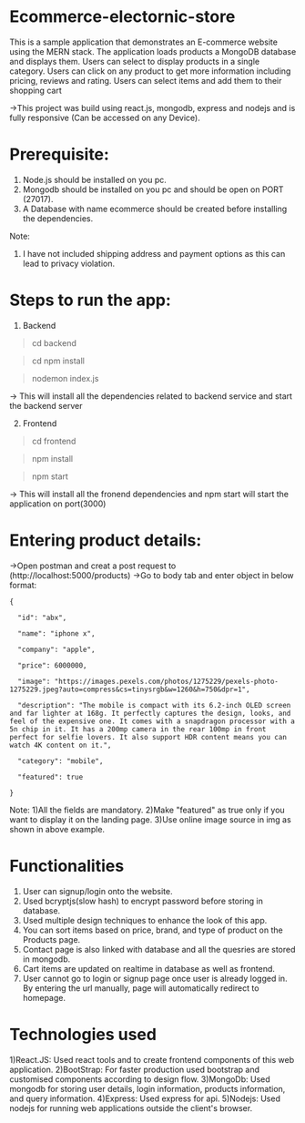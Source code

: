 # Ecommerce-electornic-store

This is a sample application that demonstrates an E-commerce website using the MERN stack. The application loads products a MongoDB database and displays them. Users can select to display products in a single category. Users can click on any product to get more information including pricing, reviews and rating. Users can select items and add them to their shopping cart

->This project was build using react.js, mongodb, express and nodejs and is fully responsive (Can be accessed on any Device).

# Prerequisite:

1) Node.js should be installed on you pc.
2) Mongodb should be installed on you pc and should be open on PORT (27017).
3) A Database with name ecommerce should be created before installing the dependencies.

Note:
1) I have not included shipping address and payment options as this can lead to privacy violation.

# Steps to run the app:

1) Backend

> cd backend

> cd npm install

> nodemon index.js

-> This will install all the dependencies related to backend service and start the backend server

2) Frontend

> cd frontend

> npm install

> npm start

-> This will install all the fronend dependencies and npm start will start the application on port(3000)

# Entering product details:

->Open postman and creat a post request to (http://localhost:5000/products)
->Go to body tab and enter object in below format:
	

	{

      "id": "abx",

      "name": "iphone x",

      "company": "apple",

      "price": 6000000,

      "image": "https://images.pexels.com/photos/1275229/pexels-photo-1275229.jpeg?auto=compress&cs=tinysrgb&w=1260&h=750&dpr=1",

      "description": "The mobile is compact with its 6.2-inch OLED screen and far lighter at 168g. It perfectly captures the design, looks, and feel of the expensive one. It comes with a snapdragon processor with a 5n chip in it. It has a 200mp camera in the rear 100mp in front perfect for selfie lovers. It also support HDR content means you can watch 4K content on it.",

      "category": "mobile",

      "featured": true

    } 


Note: 
1)All the fields are mandatory.
2)Make "featured" as true only if you want to display it on the landing page.
3)Use online image source in img as shown in above example. 


# Functionalities

1) User can signup/login onto the website.
2) Used bcryptjs(slow hash) to encrypt password before storing in database.
3) Used multiple design techniques to enhance the look of this app.
4) You can sort items based on price, brand, and type of product on the Products page.
5) Contact page is also linked with database and all the quesries are stored in mongodb.
6) Cart items are updated on realtime in database as well as frontend.
7) User cannot go to login or signup page once user is already logged in. By entering the url manually, page will automatically redirect to homepage.

# Technologies used

1)React.JS: Used react tools and to create frontend components of this web application.
2)BootStrap: For faster production used bootstrap and customised components according to design flow.
3)MongoDb: Used mongodb for storing user details, login information, products information, and query information.
4)Express: Used express for api.
5)Nodejs: Used nodejs for running web applications outside the client's browser.


